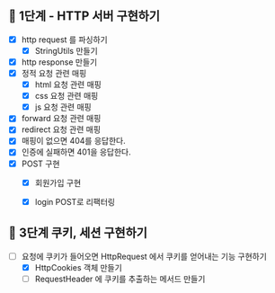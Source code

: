 ## 🚀 1단계 - HTTP 서버 구현하기
- [x] http request 를 파싱하기
  - [x] StringUtils 만들기
- [x] http response 만들기
- [x] 정적 요청 관련 매핑
  - [x] html 요청 관련 매핑
  - [x] css 요청 관련 매핑
  - [x] js 요청 관련 매핑
- [x] forward 요청 관련 매핑
- [x] redirect 요청 관련 매핑
- [x] 매핑이 없으면 404를 응답한다.
- [x] 인증에 실패하면 401을 응답한다.
- [x] POST 구현
  - [x] 회원가입 구현
  - [x] login POST로 리팩터링
  

## 🍪 3단계 쿠키, 세션 구현하기
- [ ] 요청에 쿠키가 들어오면 HttpRequest 에서 쿠키를 얻어내는 기능 구현하기
  - [x] HttpCookies 객체 만들기
  - [ ] RequestHeader 에 쿠키를 추출하는 메서드 만들기
